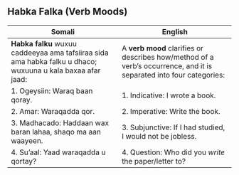 ## Habka Falka (Verb Moods)

| **Somali**                                                                                              | **English**                                                                                           |
|----------------------------------------------------------------------------------------------------------|-------------------------------------------------------------------------------------------------------|
| **Habka falku** wuxuu caddeeyaa ama tafsiiraa sida ama habka falku u dhaco; wuxuuna u kala baxaa afar jaad: | A **verb mood** clarifies or describes how/method of a verb’s occurrence, and it is separated into four categories: |
| 1. Ogeysiin: Waraq baan qoray.                                                                          | 1. Indicative: I wrote a book.                                                                        |
| 2. Amar: Waraqadda qor.                                                                                 | 2. Imperative: Write the book.                                                                        |
| 3. Madhacado: Haddaan wax baran lahaa, shaqo ma aan waayeen.                                            | 3. Subjunctive: If I had studied, I would not be jobless.                                             |
| 4. Su’aal: Yaad waraqadda u qortay?                                                                     | 4. Question: Who did you *write* the paper/letter to?                                                 |
